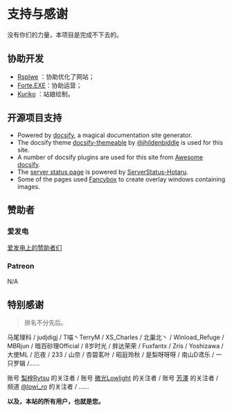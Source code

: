 # 支持与感谢

没有你们的力量，本项目是完成不下去的。

## 协助开发

- [Rsplwe](https://github.com/Rsplwe) ：协助优化了网站；
- [Forte.EXE](https://github.com/ForteEXE)：协助运营；
- [Kuriko](https://space.bilibili.com/7847180) ：站娘绘制。

## 开源项目支持

- Powered by [docsify](https://docsify.js.org/), a magical documentation site generator. 
- The docsify theme [docsify-themeable](https://jhildenbiddle.github.io/docsify-themeable/#/) by [@jhildenbiddle](https://github.com/jhildenbiddle/docsify-themeable) is used for this site.
- A number of docsify plugins are used for this site from [Awesome docsify](https://docsify.js.org/#/zh-cn/awesome).
- The [server status page](https://status.lowi.ro/status/) is powered by [ServerStatus-Hotaru](https://github.com/cokemine/ServerStatus-Hotaru).
- Some of the pages used [Fancybox](https://fancyapps.com/docs/ui/fancybox) to create overlay windows containing images.

## 赞助者

### 爱发电

[爱发电上的赞助者们](https://afdian.net/@toyamaworks?tab=sponsor)

### Patreon

N/A

## 特别感谢

> 排名不分先后。

马尾理科 / judjdigj / T喵丶TerryM / XS_Charles / 北巢北丶 / Winload_Refuge / MBRjun / 暗百砂理Official / 8岁时光 / 胖达荣荣 / Fuxfantx / Zris / Yoshizawa / 大使ML / 厄夜 / 233 / 山奈 / 杏碧茗叶 / 昭庭玲秋 / 是梨呀呀呀 / 南山D鸢乐 / 一只罗辑 /……

账号 [梨梓Rytsu](https://space.bilibili.com/5899551/dynamic) 的关注者 / 账号 [微光Lowlight](https://space.bilibili.com/319171871) 的关注者 / 账号 [芳澤](https://space.bilibili.com/299364/dynamic) 的关注者 / 频道 [@lowi_ro](https://t.me/lowi_ro) 的关注者 / ……

**以及，本站的所有用户，也就是您。**

